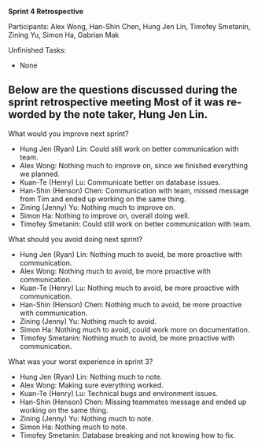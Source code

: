 **Sprint 4 Retrospective**

Participants:
Alex Wong, Han-Shin Chen, Hung Jen Lin, Timofey Smetanin, Zining Yu, Simon Ha, Gabrian Mak

Unfinished Tasks:
- None


Below are the questions discussed during the sprint retrospective meeting
Most of it was re-worded by the note taker, Hung Jen Lin.
---

What would you improve next sprint?
- Hung Jen (Ryan) Lin: Could still work on better communication with team.
- Alex Wong: Nothing much to improve on, since we finished everything we planned.
- Kuan-Te (Henry) Lu: Communicate better on database issues.
- Han-Shin (Henson) Chen: Communication with team, missed message from Tim and ended up working on the same thing.
- Zining (Jenny) Yu: Nothing much to improve on.
- Simon Ha: Nothing to improve on, overall doing well.
- Timofey Smetanin: Could still work on better communication with team.

What should you avoid doing next sprint?
- Hung Jen (Ryan) Lin: Nothing much to avoid, be more proactive with communication.
- Alex Wong: Nothing much to avoid, be more proactive with communication.
- Kuan-Te (Henry) Lu: Nothing much to avoid, be more proactive with communication.
- Han-Shin (Henson) Chen: Nothing much to avoid, be more proactive with communication.
- Zining (Jenny) Yu: Nothing much to avoid.
- Simon Ha: Nothing much to avoid, could work more on documentation.
- Timofey Smetanin: Nothing much to avoid, be more proactive with communication.

What was your worst experience in sprint 3?
- Hung Jen (Ryan) Lin: Nothing much to note.
- Alex Wong: Making sure everything worked.
- Kuan-Te (Henry) Lu: Technical bugs and environment issues.
- Han-Shin (Henson) Chen: Missing teammates message and ended up working on the same thing.
- Zining (Jenny) Yu: Nothing much to note.
- Simon Ha: Nothing much to note.
- Timofey Smetanin: Database breaking and not knowing how to fix.